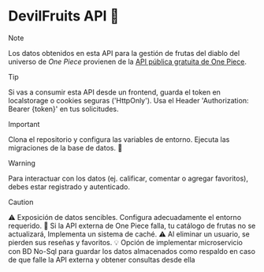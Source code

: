 # DevilFruits API 🍇  

> [!NOTE]  
> Los datos obtenidos en esta API para la gestión de frutas del diablo del universo de *One Piece*
> provienen de la [API pública gratuita de One Piece](https://www.freepublicapis.com/one-piece-api).

> [!TIP]
> Si vas a consumir esta API desde un frontend, guarda el token en localstorage o cookies seguras ('HttpOnly').
> Usa el Header 'Authorization: Bearer {token}' en tus solicitudes.

> [!IMPORTANT]  
> Clona el repositorio y configura las variables de entorno.
> Ejecuta las migraciones de la base de datos. 🚀

> [!WARNING]  
> Para interactuar con los datos (ej. calificar, comentar o agregar favoritos), debes estar registrado y autenticado.

> [!CAUTION]
> ⚠️ Exposición de datos sencibles. Configura adecuadamente el entorno requerido.
> 📌 Si la API externa de One Piece falla, tu catálogo de frutas no se actualizará, Implementa un sistema de caché.
> ⚠️ Al eliminar un usuario, se pierden sus reseñas y favoritos.
> 💡 Opción de implementar microservicio con BD No-Sql para guardar los datos almacenados como respaldo en caso de que falle la API externa y obtener consultas desde ella
